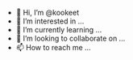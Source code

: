 - 👋 Hi, I’m @kookeet
- 👀 I’m interested in ...
- 🌱 I’m currently learning ...
- 💞️ I’m looking to collaborate on ...
- 📫 How to reach me ...

<!---
kookeet/kookeet is a ✨ special ✨ repository because its `README.md` (this file) appears on your GitHub profile.
You can click the Preview link to take a look at your changes.
--->
